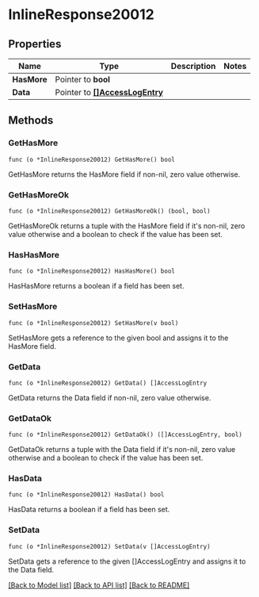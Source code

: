 # InlineResponse20012

## Properties

Name | Type | Description | Notes
------------ | ------------- | ------------- | -------------
**HasMore** | Pointer to **bool** |  | 
**Data** | Pointer to [**[]AccessLogEntry**](AccessLogEntry.md) |  | 

## Methods

### GetHasMore

`func (o *InlineResponse20012) GetHasMore() bool`

GetHasMore returns the HasMore field if non-nil, zero value otherwise.

### GetHasMoreOk

`func (o *InlineResponse20012) GetHasMoreOk() (bool, bool)`

GetHasMoreOk returns a tuple with the HasMore field if it's non-nil, zero value otherwise
and a boolean to check if the value has been set.

### HasHasMore

`func (o *InlineResponse20012) HasHasMore() bool`

HasHasMore returns a boolean if a field has been set.

### SetHasMore

`func (o *InlineResponse20012) SetHasMore(v bool)`

SetHasMore gets a reference to the given bool and assigns it to the HasMore field.

### GetData

`func (o *InlineResponse20012) GetData() []AccessLogEntry`

GetData returns the Data field if non-nil, zero value otherwise.

### GetDataOk

`func (o *InlineResponse20012) GetDataOk() ([]AccessLogEntry, bool)`

GetDataOk returns a tuple with the Data field if it's non-nil, zero value otherwise
and a boolean to check if the value has been set.

### HasData

`func (o *InlineResponse20012) HasData() bool`

HasData returns a boolean if a field has been set.

### SetData

`func (o *InlineResponse20012) SetData(v []AccessLogEntry)`

SetData gets a reference to the given []AccessLogEntry and assigns it to the Data field.


[[Back to Model list]](../README.md#documentation-for-models) [[Back to API list]](../README.md#documentation-for-api-endpoints) [[Back to README]](../README.md)


